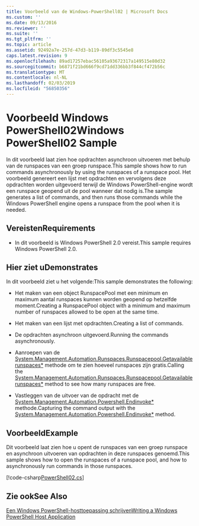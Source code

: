 ```yaml
---
title: Voorbeeld van de Windows-PowerShell02 | Microsoft Docs
ms.custom: ''
ms.date: 09/13/2016
ms.reviewer: ''
ms.suite: ''
ms.tgt_pltfrm: ''
ms.topic: article
ms.assetid: 92492a7e-257d-47d3-b119-89df3c5545e8
caps.latest.revision: 9
ms.openlocfilehash: 89ad17257ebac56105a93672317a149515e80d32
ms.sourcegitcommit: b6871f21bd666f9cd71dd336bb3f844cf472b56c
ms.translationtype: MT
ms.contentlocale: nl-NL
ms.lasthandoff: 02/03/2019
ms.locfileid: "56850356"
---
```

# <a name="windows-powershell02-sample"></a><span data-ttu-id="40d88-102">Voorbeeld Windows PowerShell02</span><span class="sxs-lookup"><span data-stu-id="40d88-102">Windows PowerShell02 Sample</span></span>

<span data-ttu-id="40d88-103">In dit voorbeeld laat zien hoe opdrachten asynchroon uitvoeren met behulp van de runspaces van een groep runspace.</span><span class="sxs-lookup"><span data-stu-id="40d88-103">This sample shows how to run commands asynchronously by using the runspaces of a runspace pool.</span></span> <span data-ttu-id="40d88-104">Het voorbeeld genereert een lijst met opdrachten en vervolgens deze opdrachten worden uitgevoerd terwijl de Windows PowerShell-engine wordt een runspace geopend uit de pool wanneer dat nodig is.</span><span class="sxs-lookup"><span data-stu-id="40d88-104">The sample generates a list of commands, and then runs those commands while the Windows PowerShell engine opens a runspace from the pool when it is needed.</span></span>

## <a name="requirements"></a><span data-ttu-id="40d88-105">Vereisten</span><span class="sxs-lookup"><span data-stu-id="40d88-105">Requirements</span></span>

- <span data-ttu-id="40d88-106">In dit voorbeeld is Windows PowerShell 2.0 vereist.</span><span class="sxs-lookup"><span data-stu-id="40d88-106">This sample requires Windows PowerShell 2.0.</span></span>

## <a name="demonstrates"></a><span data-ttu-id="40d88-107">Hier ziet u</span><span class="sxs-lookup"><span data-stu-id="40d88-107">Demonstrates</span></span>

<span data-ttu-id="40d88-108">In dit voorbeeld ziet u het volgende:</span><span class="sxs-lookup"><span data-stu-id="40d88-108">This sample demonstrates the following:</span></span>

- <span data-ttu-id="40d88-109">Het maken van een object RunspacePool met een minimum en maximum aantal runspaces kunnen worden geopend op hetzelfde moment.</span><span class="sxs-lookup"><span data-stu-id="40d88-109">Creating a RunspacePool object with a minimum and maximum number of runspaces allowed to be open at the same time.</span></span>

- <span data-ttu-id="40d88-110">Het maken van een lijst met opdrachten.</span><span class="sxs-lookup"><span data-stu-id="40d88-110">Creating a list of commands.</span></span>

- <span data-ttu-id="40d88-111">De opdrachten asynchroon uitgevoerd.</span><span class="sxs-lookup"><span data-stu-id="40d88-111">Running the commands asynchronously.</span></span>

- <span data-ttu-id="40d88-112">Aanroepen van de [System.Management.Automation.Runspaces.Runspacepool.Getavailablerunspaces\*](/dotnet/api/System.Management.Automation.Runspaces.RunspacePool.GetAvailableRunspaces) methode om te zien hoeveel runspaces zijn gratis.</span><span class="sxs-lookup"><span data-stu-id="40d88-112">Calling the [System.Management.Automation.Runspaces.Runspacepool.Getavailablerunspaces\*](/dotnet/api/System.Management.Automation.Runspaces.RunspacePool.GetAvailableRunspaces) method to see how many runspaces are free.</span></span>

- <span data-ttu-id="40d88-113">Vastleggen van de uitvoer van de opdracht met de [System.Management.Automation.Powershell.Endinvoke\*](/dotnet/api/System.Management.Automation.PowerShell.EndInvoke) methode.</span><span class="sxs-lookup"><span data-stu-id="40d88-113">Capturing the command output with the [System.Management.Automation.Powershell.Endinvoke\*](/dotnet/api/System.Management.Automation.PowerShell.EndInvoke) method.</span></span>

## <a name="example"></a><span data-ttu-id="40d88-114">Voorbeeld</span><span class="sxs-lookup"><span data-stu-id="40d88-114">Example</span></span>

<span data-ttu-id="40d88-115">Dit voorbeeld laat zien hoe u opent de runspaces van een groep runspace en asynchroon uitvoeren van opdrachten in deze runspaces genoemd.</span><span class="sxs-lookup"><span data-stu-id="40d88-115">This sample shows how to open the runspaces of a runspace pool, and how to asynchronously run commands in those runspaces.</span></span>

[!code-csharp[PowerShell02.cs](../../powershell-sdk-samples/SDK-2.0/csharp/PowerShell02/PowerShell02.cs#L11-L96 "PowerShell02.cs")]

## <a name="see-also"></a><span data-ttu-id="40d88-116">Zie ook</span><span class="sxs-lookup"><span data-stu-id="40d88-116">See Also</span></span>

[<span data-ttu-id="40d88-117">Een Windows PowerShell-hosttoepassing schrijven</span><span class="sxs-lookup"><span data-stu-id="40d88-117">Writing a Windows PowerShell Host Application</span></span>](./writing-a-windows-powershell-host-application.md)
